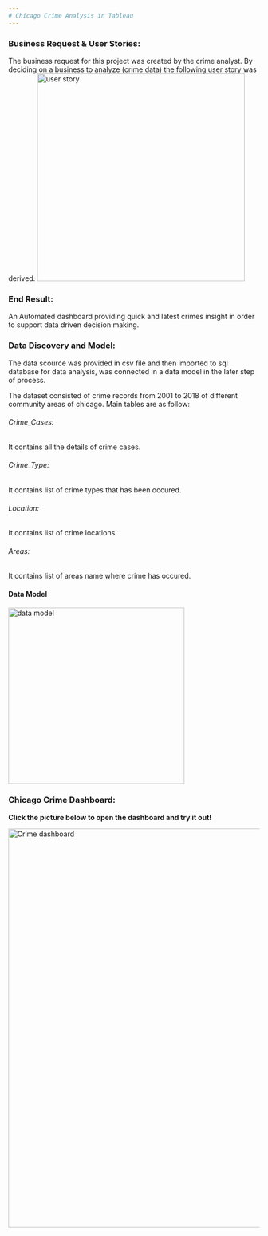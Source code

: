 ```yaml
---
# Chicago Crime Analysis in Tableau 
---
```


<h3>Business Request & User Stories:</h3> 
The business request for this project was created by the crime analyst. By deciding on a business to analyze (crime data) the following user story was derived.

<img width="416" alt="user story" src="https://user-images.githubusercontent.com/25719763/123799250-e1386780-d89c-11eb-9e1a-f9e8e88ca7cb.png">


 <h3>End Result: </h3>
 An Automated dashboard providing quick and latest crimes insight in order to support data driven decision making.
 
 <h3>Data Discovery and Model:</h3>
The data scource was provided in csv file and then imported to sql database for data analysis, was connected in a data model in the later step of process.

The dataset consisted of crime records from 2001 to 2018 of different community areas of chicago.
Main tables are as follow:

 <h6> Crime_Cases:</h6> 
   It contains all the details of crime cases.
  
 <h6> Crime_Type:</h6>
   It contains list of crime types that has been occured.
  
 <h6> Location:</h6>
   It contains list of crime locations.
     
 <h6> Areas:</h6>
   It contains list of areas name where crime has occured.
 
   <h4>Data Model</h4>
       <img width="353" alt="data model" src="https://user-images.githubusercontent.com/25719763/123807295-9589bc00-d8a4-11eb-96b6-700fec7f04ef.png">
     
          
  <h3>Chicago Crime Dashboard:</h3>

**Click the picture below to open the dashboard and try it out!**   


 [<img width="800"  alt="Crime dashboard" src="https://user-images.githubusercontent.com/25719763/123544525-81a95300-d708-11eb-8716-cc8c5751aa30.png">](https://public.tableau.com/app/profile/hira3076/viz/ChicagoCrimeAnalysis_17065401411470/Dashboard1)


